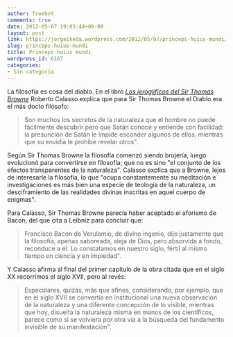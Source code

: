 ```yaml
---
author: freebot
comments: true
date: 2012-05-07 19:03:44+00:00
layout: post
link: https://jorgeikeda.wordpress.com/2012/05/07/princeps-huius-mundi/
slug: princeps-huius-mundi
title: Princeps huius mundi
wordpress_id: 6167
categories:
- Sin categoría
---
```


La filosofía es cosa del diablo. En el libro [_Los jeroglíficos del Sir Thomas Browne_](http://www.fce.com.mx/librerias/libro/Los_jeroglificos_de_Sir_Thomas_Browne/017518E) Roberto Calasso explica que para Sir Thomas Browne el Diablo era el más docto filósofo:



<blockquote>Son muchos los secretos de la naturaleza que el hombre no puede fácilmente descubrir pero que Satán conoce y entiende con facilidad: la presunción de Satán le impide esconder algunos de ellos, mientras que su envidia le prohíbe revelar otros".</blockquote>



Según Sir Thomas Browne la filosofía comenzó siendo brujería, luego evolucionó para convertirse en filosofía; que no es sino "el conjunto de los efectos transparentes de la naturaleza". Calasso explica que a Browne, lejos de interesarle la filosofía, lo que "ocupa constantemente su meditación e investigaciones es más bien una especie de teología de la naturaleza, un desciframiento de las realidades divinas inscritas en aquel cuerpo de enigmas".

Para Calasso, Sir Thomas Browne parecía haber aceptado el aforismo de Bacon, del que cita a Leibniz para concluir que: 




<blockquote>Francisco Bacon de Verulamio, de divino ingenio, dijo justamente que la filosofía, apenas saboreada, aleja de Dios, pero absorvida a fondo, reconduce a él. Lo constatamos en nuestro siglo, fértil al mismo tiempo en ciencia y en impiedad".</blockquote>



Y Calasso afirma al final del primer capítulo de la obra citada que en el siglo XX recorrimos el siglo XVII, pero al revés:





<blockquote>Especulares, quizás, más que afines, considerando, por ejemplo, que en el siglo XVII se convertía en institucional una nueva observación de la naturaleza y una diferente concepción de lo visible, mientras que hoy, disuelta la naturaleza misma en manos de los científicos, parece como si se volviera por otra vía a la búsqueda del fundamento invisible de su manifestación".</blockquote>








